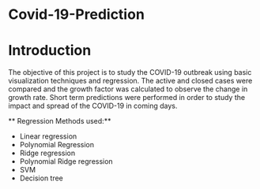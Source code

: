 # Covid-19-Prediction
# Introduction
The objective of this project is to study the COVID-19 outbreak using basic visualization techniques and regression. The active and closed cases were compared and the growth factor was calculated to observe the change in growth rate. Short term predictions were performed in order to study the impact and spread of the COVID-19 in coming days.

** Regression Methods used:**

- Linear regression
- Polynomial Regression
- Ridge regression
- Polynomial Ridge regression
- SVM
- Decision tree
